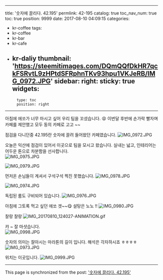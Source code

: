 
---
title: '숫자에 끌리다. 42.195'
permlink: 42-195
catalog: true
toc_nav_num: true
toc: true
position: 9999
date: 2017-08-10 04:09:15
categories:
- kr-coffee
tags:
- kr-coffee
- kr-bar
- kr-cafe
- kr-daliy
thumbnail: 'https://steemitimages.com/DQmQQfDkHR7qckFSRvtL9zHPtdSFRphnTKv93hpu1VKJeRB/IMG_0972.JPG'
sidebar:
    right:
        sticky: true
widgets:
    -
        type: toc
        position: right
---


아침에 에쏘가 너무 마시고 싶어 우리 팀을 꼬셨습니다. 😝
이번달 후반에 손가락 빨자며 카페를 제안했고 모두 동의 카페로 고고 ~~

점검을 다니던중 42.195란 숫자에 끌려 들어왔던 카페였습니다. 
![IMG_0972.JPG](https://steemitimages.com/DQmQQfDkHR7qckFSRvtL9zHPtdSFRphnTKv93hpu1VKJeRB/IMG_0972.JPG)

오늘은 익산에 점검이 있어서 이곳으로 팀을 모시고 왔습니다.  실내는 넓고, 인테리어는 어두운 톤으로 차분함을 선사합니다.  
![IMG_0975.JPG](https://steemitimages.com/DQmeRx92iXMgzY73Be2VpE3mb87zneA95VG88jycHaGi5wq/IMG_0975.JPG)

![IMG_0979.JPG](https://steemitimages.com/DQmdbx4ypWpk3BX73JTcESC37rpCnVSU1UPCxhTe55Aifw7/IMG_0979.JPG)

먼저온 손님들이 계셔서 구석구석 찍진 못했습니다. 
![IMG_0978.JPG](https://steemitimages.com/DQmY3BT4VTcuhqdum669zJaDMKmefRXMKyBy6YtBgrBUHea/IMG_0978.JPG)

![IMG_0974.JPG](https://steemitimages.com/DQmZwKgx53R1d95qw4BCXAaezKwu3ukLFEXRogECD5QyM8y/IMG_0974.JPG)

독립된 룸도 구비되어 있습니다. 
![IMG_0976.JPG](https://steemitimages.com/DQmcPWLu9Cfd3aSEy5KmSzxZAgXC5ByotmJjLXCVKthPVVq/IMG_0976.JPG)

아침에 그토록 먹고 싶던 에쏘 겟~~😋 설탕은 노노 !!
![IMG_0980.JPG](https://steemitimages.com/DQmZS3LJ2myhsEs7xiuH3dVhxoegbkEhKY4i3M87VmUJBNK/IMG_0980.JPG)

찰랑 찰랑
![IMG_20170810_124027-ANIMATION.gif](https://steemitimages.com/DQmVGkbPmnFRsYU4z22T77HJJPs4ydCY1MUEqK8iJYASSQx/IMG_20170810_124027-ANIMATION.gif)

캬 ~ 잘 마셧습니다.  
![IMG_0998.JPG](https://steemitimages.com/DQmVs1uBLKH3eV2k3HRV4CQAkzczbNXTGoC3BkvsgSLxQL7/IMG_0998.JPG)

숫자의 의미는 잘아시는 마라톤의 길이 입니다.  해석은 각자하시죠 ㅎㅎㅎㅎ 
![IMG_0973.JPG](https://steemitimages.com/DQmQRmW2MNxnFnJnViDruSd66Vg7v9uRBxUBW2tbfsxanH3/IMG_0973.JPG)

위치는 이곳입니다. 
![IMG_0999.JPG](https://steemitimages.com/DQmPZcs5XbZxa6YegF8w75CktWVEVJqvf94cJTuZAw8oUXB/IMG_0999.JPG)

- - -

This page is synchronized from the post: ['숫자에 끌리다. 42.195'](https://steemit.com/@kingbit/42-195)
